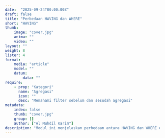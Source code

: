 ```yaml
---
date:  "2025-09-24T00:00:00Z"
draft: false
title: "Perbedaan HAVING dan WHERE"
short: "HAVING"
thumb:
    image: "cover.jpg"
    anima: ""
    video: ""
layout: ""
weight: 8
lister: 4
format:
    media: "article"
    model: ""
    datum:
        data: ""
require:
    - prop: "Kategori"
      name: "Agregasi"
      icon: ""
      desc: "Memahami filter sebelum dan sesudah agregasi"
metadata:
    index: false
    thumb: "cover.jpg"
    group: []
    author: ["Al Muhdil Karim"]
description: "Modul ini menjelaskan perbedaan antara HAVING dan WHERE dalam query. Peserta akan memahami kapan harus menyaring data sebelum atau sesudah proses agregasi."
---
```

